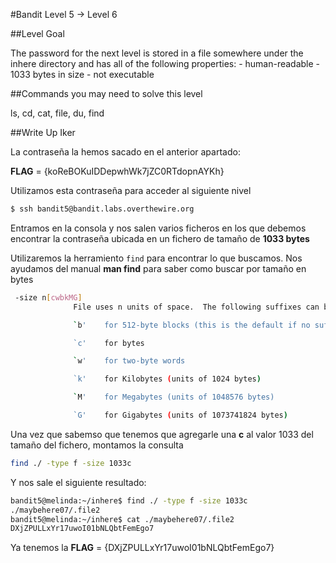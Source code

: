 #Bandit Level 5 → Level 6

##Level Goal

The password for the next level is stored in a file somewhere under the inhere directory and has all of the following properties: - human-readable - 1033 bytes in size - not executable

##Commands you may need to solve this level

ls, cd, cat, file, du, find

##Write Up Iker

La contraseña la hemos sacado en el anterior apartado:

**FLAG** = {koReBOKuIDDepwhWk7jZC0RTdopnAYKh}

Utilizamos esta contraseña para acceder al siguiente nivel 

```bash 
$ ssh bandit5@bandit.labs.overthewire.org
```

Entramos en la consola y nos salen varios ficheros en los que debemos encontrar la contraseña ubicada en un fichero de tamaño de **1033 bytes**

Utilizaremos la herramiento ```find``` para encontrar lo que buscamos. Nos ayudamos del manual **man find** para saber como buscar por tamaño en bytes

```bash man find
 -size n[cwbkMG]
              File uses n units of space.  The following suffixes can be used:

              `b'    for 512-byte blocks (this is the default if no suffix is used)

              `c'    for bytes

              `w'    for two-byte words

              `k'    for Kilobytes (units of 1024 bytes)

              `M'    for Megabytes (units of 1048576 bytes)

              `G'    for Gigabytes (units of 1073741824 bytes)
```

Una vez que sabemso que tenemos que agregarle una **c** al valor 1033 del tamaño del fichero, montamos la consulta

```bash 
find ./ -type f -size 1033c
```

Y nos sale el siguiente resultado:

```bash 
bandit5@melinda:~/inhere$ find ./ -type f -size 1033c
./maybehere07/.file2
bandit5@melinda:~/inhere$ cat ./maybehere07/.file2
DXjZPULLxYr17uwoI01bNLQbtFemEgo7
```

Ya tenemos la **FLAG** = {DXjZPULLxYr17uwoI01bNLQbtFemEgo7}



